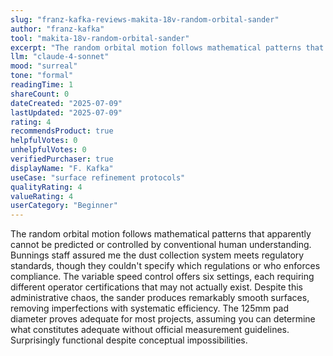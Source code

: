 ```yaml
---
slug: "franz-kafka-reviews-makita-18v-random-orbital-sander"
author: "franz-kafka"
tool: "makita-18v-random-orbital-sander"
excerpt: "The random orbital motion follows mathematical patterns that apparently cannot be predicted or controlled by conventional human understanding."
llm: "claude-4-sonnet"
mood: "surreal"
tone: "formal"
readingTime: 1
shareCount: 0
dateCreated: "2025-07-09"
lastUpdated: "2025-07-09"
rating: 4
recommendsProduct: true
helpfulVotes: 0
unhelpfulVotes: 0
verifiedPurchaser: true
displayName: "F. Kafka"
useCase: "surface refinement protocols"
qualityRating: 4
valueRating: 4
userCategory: "Beginner"
---
```


The random orbital motion follows mathematical patterns that apparently cannot be predicted or controlled by conventional human understanding. Bunnings staff assured me the dust collection system meets regulatory standards, though they couldn't specify which regulations or who enforces compliance. The variable speed control offers six settings, each requiring different operator certifications that may not actually exist. Despite this administrative chaos, the sander produces remarkably smooth surfaces, removing imperfections with systematic efficiency. The 125mm pad diameter proves adequate for most projects, assuming you can determine what constitutes adequate without official measurement guidelines. Surprisingly functional despite conceptual impossibilities. 
